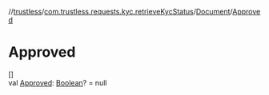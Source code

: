 //[trustless](../../../index.md)/[com.trustless.requests.kyc.retrieveKycStatus](../index.md)/[Document](index.md)/[Approved](-approved.md)

# Approved

[]\
val [Approved](-approved.md): [Boolean](https://kotlinlang.org/api/latest/jvm/stdlib/kotlin/-boolean/index.html)? = null
